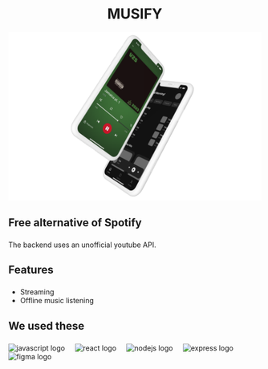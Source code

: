 <h1 align="center">MUSIFY</h1>

 <img src="https://raw.githubusercontent.com/codevolume/musifyapp/master/cover.png"/>

###

<h2 align="left">Free alternative of Spotify</h2>

###

<p align="left">The backend uses an unofficial youtube API.</p>

###

<h2 align="left">Features</h2>

###

<ul>
  <li>Streaming</li>
  <li>Offline music listening</li>
</ul>

###

<h2 align="left">We used these</h2>

###

<div align="left">
  <img src="https://cdn.jsdelivr.net/gh/devicons/devicon/icons/javascript/javascript-original.svg" height="40" alt="javascript logo"  />
  <img width="12" />
  <img src="https://cdn.jsdelivr.net/gh/devicons/devicon/icons/react/react-original.svg" height="40" alt="react logo"  />
  <img width="12" />
  <img src="https://cdn.jsdelivr.net/gh/devicons/devicon/icons/nodejs/nodejs-original.svg" height="40" alt="nodejs logo"  />
  <img width="12" />
  <img src="https://cdn.jsdelivr.net/gh/devicons/devicon/icons/express/express-original.svg" height="40" alt="express logo"  />
  <img width="12" />
  <img src="https://cdn.jsdelivr.net/gh/devicons/devicon/icons/figma/figma-original.svg" height="40" alt="figma logo"  />
</div>

###
